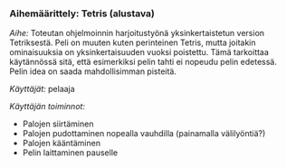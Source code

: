 ### Aihemäärittely: Tetris (alustava)

_Aihe:_ Toteutan ohjelmoinnin harjoitustyönä yksinkertaistetun version Tetriksestä. Peli on muuten kuten perinteinen Tetris, mutta joitakin ominaisuuksia on yksinkertaisuuden vuoksi poistettu. Tämä tarkoittaa käytännössä sitä, että esimerkiksi pelin tahti ei nopeudu pelin edetessä. Pelin idea on saada mahdollisimman pisteitä. 

_Käyttäjät:_ pelaaja

_Käyttäjän toiminnot:_ 
- Palojen siirtäminen
- Palojen pudottaminen nopealla vauhdilla (painamalla välilyöntiä?)
- Palojen kääntäminen
- Pelin laittaminen pauselle

